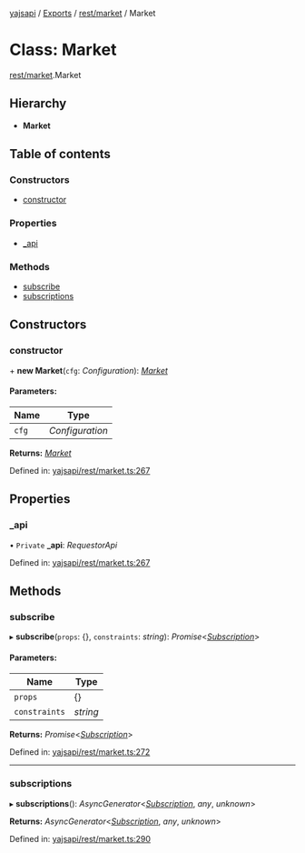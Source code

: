 [yajsapi](../README.md) / [Exports](../modules.md) / [rest/market](../modules/rest_market.md) / Market

# Class: Market

[rest/market](../modules/rest_market.md).Market

## Hierarchy

* **Market**

## Table of contents

### Constructors

- [constructor](rest_market.market.md#constructor)

### Properties

- [\_api](rest_market.market.md#_api)

### Methods

- [subscribe](rest_market.market.md#subscribe)
- [subscriptions](rest_market.market.md#subscriptions)

## Constructors

### constructor

\+ **new Market**(`cfg`: *Configuration*): [*Market*](rest_market.market.md)

#### Parameters:

Name | Type |
------ | ------ |
`cfg` | *Configuration* |

**Returns:** [*Market*](rest_market.market.md)

Defined in: [yajsapi/rest/market.ts:267](https://github.com/golemfactory/yajsapi/blob/289a25a/yajsapi/rest/market.ts#L267)

## Properties

### \_api

• `Private` **\_api**: *RequestorApi*

Defined in: [yajsapi/rest/market.ts:267](https://github.com/golemfactory/yajsapi/blob/289a25a/yajsapi/rest/market.ts#L267)

## Methods

### subscribe

▸ **subscribe**(`props`: {}, `constraints`: *string*): *Promise*<[*Subscription*](rest_market.subscription.md)\>

#### Parameters:

Name | Type |
------ | ------ |
`props` | {} |
`constraints` | *string* |

**Returns:** *Promise*<[*Subscription*](rest_market.subscription.md)\>

Defined in: [yajsapi/rest/market.ts:272](https://github.com/golemfactory/yajsapi/blob/289a25a/yajsapi/rest/market.ts#L272)

___

### subscriptions

▸ **subscriptions**(): *AsyncGenerator*<[*Subscription*](rest_market.subscription.md), *any*, *unknown*\>

**Returns:** *AsyncGenerator*<[*Subscription*](rest_market.subscription.md), *any*, *unknown*\>

Defined in: [yajsapi/rest/market.ts:290](https://github.com/golemfactory/yajsapi/blob/289a25a/yajsapi/rest/market.ts#L290)
